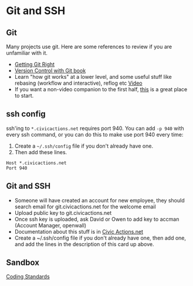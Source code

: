 # Git and SSH

## Git

Many projects use git. Here are some references to review if you are unfamiliar with it.

* [Getting Git Right](https://www.atlassian.com/git/)
* [Version Control with Git book](http://www.amazon.com/Version-Control-Git-collaborative-development/dp/1449316387)
* Learn "how git works" at a lower level, and some useful stuff like rebasing (workflow and interactive), reflog etc [Video](https://www.youtube.com/watch?v=MYP56QJpDr4)
* If you want a non-video companion to the first half, [this](http://git-scm.com/book/en/v2/Git-Internals-Git-Objects) is a great place to start.

## ssh config

ssh'ing to `*.civicactions.net` requires port 940. You can add `-p 940` with every ssh command, or you can do this to make use port 940 every time:

1. Create a `~/.ssh/config` file if you don't already have one.
2. Then add these lines.


```
Host *.civicactions.net
Port 940
```

## Git and SSH

* Someone will have created an account for new employee, they should search email for git.civicactions.net for the welcome email
* Upload public key to git.civicactions.net
* Once ssh key is uploaded, ask David or Owen to add key to accman (Account Manager, openwall)
* Documentation about this stuff is in [Civic Actions.net](http://civicactions.net/content/howto-use-ssh-and-publicprivate-keys-log-vhosts)
* Create a ~/.ssh/config file if you don't already have one, then add one, and add the lines in the description of this card up above.

## Sandbox

[Coding Standards](http://civicactions.net/content/coding-standards)
